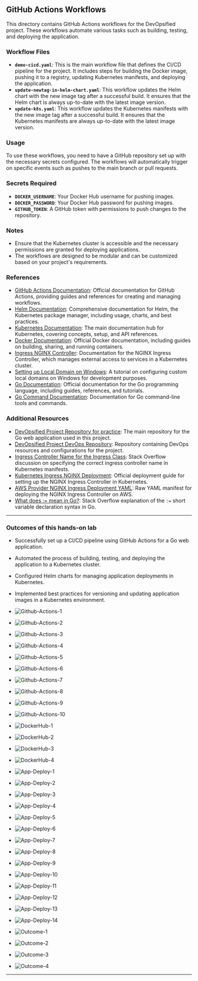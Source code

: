 ## GitHub Actions Workflows

This directory contains GitHub Actions workflows for the DevOpsified project. These workflows automate various tasks such as building, testing, and deploying the application.

### Workflow Files

- **`demo-cicd.yaml`**: This is the main workflow file that defines the CI/CD pipeline for the project. It includes steps for building the Docker image, pushing it to a registry, updating Kubernetes manifests, and deploying the application.
- **`update-newtag-in-helm-chart.yaml`**: This workflow updates the Helm chart with the new image tag after a successful build. It ensures that the Helm chart is always up-to-date with the latest image version.
- **`update-k8s.yaml`**: This workflow updates the Kubernetes manifests with the new image tag after a successful build. It ensures that the Kubernetes manifests are always up-to-date with the latest image version. 

### Usage
To use these workflows, you need to have a GitHub repository set up with the necessary secrets
configured. The workflows will automatically trigger on specific events such as pushes to the main branch or pull requests.

### Secrets Required
- **`DOCKER_USERNAME`**: Your Docker Hub username for pushing images.
- **`DOCKER_PASSWORD`**: Your Docker Hub password for pushing images.
- **`GITHUB_TOKEN`**: A GitHub token with permissions to push changes to the repository.

### Notes
- Ensure that the Kubernetes cluster is accessible and the necessary permissions are granted for deploying applications.
- The workflows are designed to be modular and can be customized based on your project's requirements. 

### References
- [GitHub Actions Documentation](https://docs.github.com/en/actions): Official documentation for GitHub Actions, providing guides and references for creating and managing workflows.
- [Helm Documentation](https://helm.sh/docs/): Comprehensive documentation for Helm, the Kubernetes package manager, including usage, charts, and best practices.
- [Kubernetes Documentation](https://kubernetes.io/docs/home/): The main documentation hub for Kubernetes, covering concepts, setup, and API references.
- [Docker Documentation](https://docs.docker.com/): Official Docker documentation, including guides on building, sharing, and running containers.
- [Ingress NGINX Controller](https://kubernetes.github.io/ingress-nginx/): Documentation for the NGINX Ingress Controller, which manages external access to services in a Kubernetes cluster.
- [Setting up Local Domain on Windows](https://medium.com/@minhaz1217/setting-up-local-domain-on-windows-8cae2f5c018d): A tutorial on configuring custom local domains on Windows for development purposes.
- [Go Documentation](https://go.dev/doc/): Official documentation for the Go programming language, including guides, references, and tutorials.
- [Go Command Documentation](https://go.dev/doc/cmd): Documentation for Go command-line tools and commands.

### Additional Resources
- [DevOpsified Project Repository for practice](https://github.com/iam-veeramalla/go-web-app): The main repository for the Go web application used in this project.
- [DevOpsified Project DevOps Repository](https://github.com/iam-veeramalla/go-web-app-devops): Repository containing DevOps resources and configurations for the project.
- [Ingress Controller Name for the Ingress Class](https://stackoverflow.com/questions/64781320/ingress-controller-name-for-the-ingress-class): Stack Overflow discussion on specifying the correct ingress controller name in Kubernetes manifests.
- [Kubernetes Ingress NGINX Deployment](https://kubernetes.github.io/ingress-nginx/deploy/): Official deployment guide for setting up the NGINX Ingress Controller in Kubernetes.
- [AWS Provider NGINX Ingress Deployment YAML](https://raw.githubusercontent.com/kubernetes/ingress-nginx/controller-v1.13.0/deploy/static/provider/aws/deploy.yaml): Raw YAML manifest for deploying the NGINX Ingress Controller on AWS.
- [What does := mean in Go?](https://stackoverflow.com/questions/42691705/what-does-mean-in-go): Stack Overflow explanation of the `:=` short variable declaration syntax in Go.

---

### Outcomes of this hands-on lab
- Successfully set up a CI/CD pipeline using GitHub Actions for a Go web application.
- Automated the process of building, testing, and deploying the application to a Kubernetes cluster.
- Configured Helm charts for managing application deployments in Kubernetes.
- Implemented best practices for versioning and updating application images in a Kubernetes environment.

- ![Github-Actions-1](./Images/Github-Actions-1.png)
- ![Github-Actions-2](./Images/Github-Actions-2.png)
- ![Github-Actions-3](./Images/Github-Actions-3.png)
- ![Github-Actions-4](./Images/Github-Actions-4.png)
- ![Github-Actions-5](./Images/Github-Actions-5.png)
- ![Github-Actions-6](./Images/Github-Actions-6.png)
- ![Github-Actions-7](./Images/Github-Actions-7.png)
- ![Github-Actions-8](./Images/Github-Actions-8.png)
- ![Github-Actions-9](./Images/Github-Actions-9.png)
- ![Github-Actions-10](./Images/Github-Actions-10.png)

- ![DockerHub-1](./Images/Docker-Hub-1.png)
- ![DockerHub-2](./Images/DockerHub-2.png)
- ![DockerHub-3](./Images/DockerHub-3.png)
- ![DockerHub-4](./Images/DockerHub-4.png)

- ![App-Deploy-1](./Images/App-Deploy-1.png)
- ![App-Deploy-2](./Images/App-Deploy-2.png)
- ![App-Deploy-3](./Images/App-Deploy-3.png)
- ![App-Deploy-4](./Images/App-Deploy-4.png)
- ![App-Deploy-5](./Images/App-Deploy-5.png)
- ![App-Deploy-6](./Images/App-Deploy-6.png)
- ![App-Deploy-7](./Images/App-Deploy-7.png)
- ![App-Deploy-8](./Images/App-Deploy-8.png)
- ![App-Deploy-9](./Images/App-Deploy-9.png)
- ![App-Deploy-10](./Images/App-Deploy-10.png)
- ![App-Deploy-11](./Images/App-Deploy-11.png)
- ![App-Deploy-12](./Images/App-Deploy-12.png)
- ![App-Deploy-13](./Images/App-Deploy-13.png)
- ![App-Deploy-14](./Images/App-Deploy-14.png)

- ![Outcome-1](./Images/Outcome-1.png)
- ![Outcome-2](./Images/Outcome-2.png)
- ![Outcome-3](./Images/Outcome-3.png)
- ![Outcome-4](./Images/Outcome-4.png)

--- 